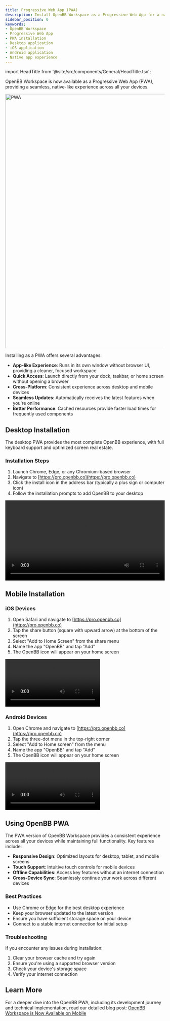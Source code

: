 ```yaml
---
title: Progressive Web App (PWA)
description: Install OpenBB Workspace as a Progressive Web App for a native experience on desktop and mobile devices.
sidebar_position: 0
keywords:
- OpenBB Workspace
- Progressive Web App
- PWA installation
- Desktop application
- iOS application
- Android application
- Native app experience
---
```


import HeadTitle from '@site/src/components/General/HeadTitle.tsx';

<HeadTitle title="Progressive Web App (PWA) | OpenBB Workspace Docs" />

OpenBB Workspace is now available as a Progressive Web App (PWA), providing a seamless, native-like experience across all your devices.

<img width="800" alt="PWA" src="https://openbb-cms.directus.app/assets/dcd283e9-cc7f-42af-9d48-655565a5f6df.png" />

Installing as a PWA offers several advantages:

- **App-like Experience**: Runs in its own window without browser UI, providing a cleaner, focused workspace
- **Quick Access**: Launch directly from your dock, taskbar, or home screen without opening a browser
- **Cross-Platform**: Consistent experience across desktop and mobile devices
- **Seamless Updates**: Automatically receives the latest features when you're online
- **Better Performance**: Cached resources provide faster load times for frequently used components

## Desktop Installation

The desktop PWA provides the most complete OpenBB experience, with full keyboard support and optimized screen real estate.

### Installation Steps

1. Launch Chrome, Edge, or any Chromium-based browser
2. Navigate to [https://pro.openbb.co](https://pro.openbb.co)
3. Click the install icon in the address bar (typically a plus sign or computer icon)
4. Follow the installation prompts to add OpenBB to your desktop

<video width="100%" controls>
  <source src="https://openbb-cms.directus.app/assets/36685e54-d8c1-47ba-acd6-1692fabd768e" type="video/mp4" />
  Your browser does not support the video tag.
</video>

## Mobile Installation

### iOS Devices

1. Open Safari and navigate to [https://pro.openbb.co](https://pro.openbb.co)
2. Tap the share button (square with upward arrow) at the bottom of the screen
3. Select "Add to Home Screen" from the share menu
4. Name the app "OpenBB" and tap "Add"
5. The OpenBB icon will appear on your home screen

<video controls>
  <source src="https://openbb-cms.directus.app/assets/9bd37920-5776-4004-b6de-8650cd1f8c2a" type="video/mp4" />
  Your browser does not support the video tag.
</video>

### Android Devices

1. Open Chrome and navigate to [https://pro.openbb.co](https://pro.openbb.co)
2. Tap the three-dot menu in the top-right corner
3. Select "Add to Home screen" from the menu
4. Name the app "OpenBB" and tap "Add"
5. The OpenBB icon will appear on your home screen

<video controls>
  <source src="https://openbb-cms.directus.app/assets/5699793b-cef4-4fbb-8f2c-1deeca26ea41" type="video/mp4" />
  Your browser does not support the video tag.
</video>

## Using OpenBB PWA

The PWA version of OpenBB Workspace provides a consistent experience across all your devices while maintaining full functionality. Key features include:

- **Responsive Design**: Optimized layouts for desktop, tablet, and mobile screens
- **Touch Support**: Intuitive touch controls for mobile devices
- **Offline Capabilities**: Access key features without an internet connection
- **Cross-Device Sync**: Seamlessly continue your work across different devices

### Best Practices

- Use Chrome or Edge for the best desktop experience
- Keep your browser updated to the latest version
- Ensure you have sufficient storage space on your device
- Connect to a stable internet connection for initial setup

### Troubleshooting

If you encounter any issues during installation:

1. Clear your browser cache and try again
2. Ensure you're using a supported browser version
3. Check your device's storage space
4. Verify your internet connection

## Learn More

For a deeper dive into the OpenBB PWA, including its development journey and technical implementation, read our detailed blog post: [OpenBB Workspace is Now Available on Mobile](https://openbb.co/blog/openbb-terminal-is-now-available-on-mobile)